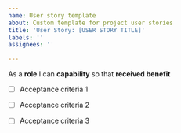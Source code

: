 ```yaml
---
name: User story template
about: Custom template for project user stories
title: 'User Story: [USER STORY TITLE]'
labels: ''
assignees: ''

---
```


As a **role** I can **capability** so that **received benefit**

- [ ] Acceptance criteria 1

- [ ] Acceptance criteria 2

- [ ] Acceptance criteria 3
